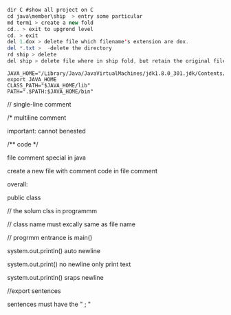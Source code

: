 ```java
dir C #show all project on C
cd java\member\ship  > entry some particular 
md term1 > create a new fold
cd.. > exit to upgrond level
cd. > exit 
del 1.dox > delete file which filename's extension are dox.
del *.txt >  -delete the directory
rd ship > delete
del ship > delete file where in ship fold, but retain the original file

```

    JAVA_HOME="/Library/Java/JavaVirtualMachines/jdk1.8.0_301.jdk/Contents/Home"
    export JAVA_HOME
    CLASS_PATH="$JAVA_HOME/lib"
    PATH=".$PATH:$JAVA_HOME/bin"

// single-line comment

/* multiline comment 

important: cannot benested

/**
code
*/

file comment special in java 

create a new  file with comment code in file comment

overall:

public class 

// the solum clss in programmm

// class name must excally same as file name 

// progrmm entrance is main() 

system.out.println() auto newline

system.out.print() no newline only print text

system.out.println() sraps newline

//export sentences 

sentences must have the " ; "
